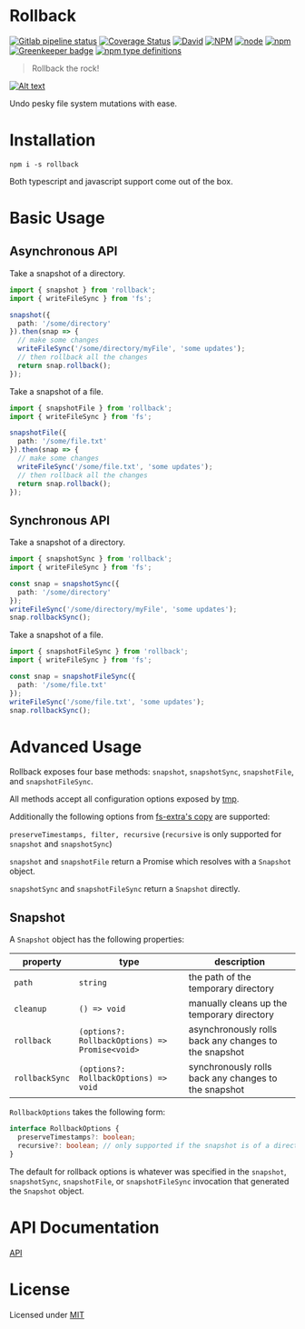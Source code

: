 # Rollback

[![Gitlab pipeline status](https://img.shields.io/gitlab/pipeline/justinlivi/rollback.svg)](https://gitlab.com/justinlivi/rollback/pipelines)
[![Coverage Status](https://coveralls.io/repos/gitlab/justinlivi/rollback/badge.svg?branch=master&kill_cache=1)](https://coveralls.io/gitlab/justinlivi/rollback?branch=master)
[![David](https://img.shields.io/david/justinlivi/rollback.svg)](https://github.com/JustinLivi/rollback/blob/master/package.json)
[![NPM](https://img.shields.io/npm/l/rollback.svg)](https://www.npmjs.com/package/rollback)
[![node](https://img.shields.io/node/v/rollback.svg)](https://github.com/JustinLivi/rollback/blob/master/package.json)
[![npm](https://img.shields.io/npm/v/rollback.svg)](https://www.npmjs.com/package/rollback)
[![Greenkeeper badge](https://badges.greenkeeper.io/JustinLivi/rollback.svg)](https://greenkeeper.io/)
[![npm type definitions](https://img.shields.io/npm/types/rollback.svg)](https://github.com/JustinLivi/rollback/blob/master/package.json)

> Rollback the rock!

[![Alt text](https://i.imgur.com/nirHaAb.gif)](https://www.youtube.com/watch?v=rS-HcK7d-LE) 

Undo pesky file system mutations with ease.

# Installation

`npm i -s rollback`

Both typescript and javascript support come out of the box.

# Basic Usage

## Asynchronous API

Take a snapshot of a directory.

```typescript
import { snapshot } from 'rollback';
import { writeFileSync } from 'fs';

snapshot({
  path: '/some/directory'
}).then(snap => {
  // make some changes
  writeFileSync('/some/directory/myFile', 'some updates');
  // then rollback all the changes
  return snap.rollback();
});
```

Take a snapshot of a file.

```typescript
import { snapshotFile } from 'rollback';
import { writeFileSync } from 'fs';

snapshotFile({
  path: '/some/file.txt'
}).then(snap => {
  // make some changes
  writeFileSync('/some/file.txt', 'some updates');
  // then rollback all the changes
  return snap.rollback();
});
```

## Synchronous API

Take a snapshot of a directory.

```typescript
import { snapshotSync } from 'rollback';
import { writeFileSync } from 'fs';

const snap = snapshotSync({
  path: '/some/directory'
});
writeFileSync('/some/directory/myFile', 'some updates');
snap.rollbackSync();
```

Take a snapshot of a file.

```typescript
import { snapshotFileSync } from 'rollback';
import { writeFileSync } from 'fs';

const snap = snapshotFileSync({
  path: '/some/file.txt'
});
writeFileSync('/some/file.txt', 'some updates');
snap.rollbackSync();
```

# Advanced Usage

Rollback exposes four base methods: `snapshot`, `snapshotSync`, `snapshotFile`, and `snapshotFileSync`.

All methods accept all configuration options exposed by [tmp](https://www.npmjs.com/package/tmp#options).

Additionally the following options from [fs-extra's copy](https://github.com/jprichardson/node-fs-extra/blob/master/docs/copy.md#copysrc-dest-options-callback) are supported:

`preserveTimestamps, filter, recursive` (`recursive` is only supported for `snapshot` and `snapshotSync`)

`snapshot` and `snapshotFile` return a Promise which resolves with a `Snapshot` object.

`snapshotSync` and `snapshotFileSync` return a `Snapshot` directly.

## Snapshot

A `Snapshot` object has the following properties:

| property       | type                                           | description                                           |
| -------------- | ---------------------------------------------- | ----------------------------------------------------- |
| `path`         | `string`                                       | the path of the temporary directory                   |
| `cleanup`      | `() => void`                                   | manually cleans up the temporary directory            |
| `rollback`     | `(options?: RollbackOptions) => Promise<void>` | asynchronously rolls back any changes to the snapshot |
| `rollbackSync` | `(options?: RollbackOptions) => void`          | synchronously rolls back any changes to the snapshot  |

`RollbackOptions` takes the following form:

```typescript
interface RollbackOptions {
  preserveTimestamps?: boolean;
  recursive?: boolean; // only supported if the snapshot is of a directory 
}
```

The default for rollback options is whatever was specified in the `snapshot`, `snapshotSync`, `snapshotFile`, or `snapshotFileSync` invocation that generated the `Snapshot` object.

# API Documentation

[API](https://github.com/JustinLivi/rollback/blob/master/docs/README.md)

# License

Licensed under [MIT](https://github.com/JustinLivi/rollback/blob/master/LICENSE)
